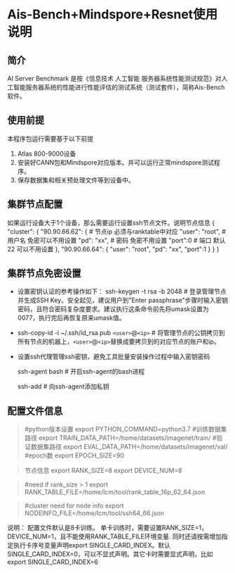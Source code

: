 # Ais-Bench+Mindspore+Resnet使用说明

## 简介

AI Server Benchmark 是按《信息技术 人工智能 服务器系统性能测试规范》对人工智能服务器系统的性能进行性能评估的测试系统（测试套件），简称Ais-Bench软件。

## 使用前提

本程序包运行需要基于以下前提

1. Atlas 800-9000设备
2. 安装好CANN包和Mindspore对应版本。并可以运行正常mindspore测试程序。
3. 保存数据集和相关预处理文件等到设备中。

## 集群节点配置

如果运行设备大于1个设备，那么需要运行设置ssh节点文件。说明节点信息
{
"cluster": {
"90.90.66.62": {    # 节点ip 必须与ranktable中对应
"user": "root",   # 用户名 免密可以不用设置
"pd": "xx",  # 密码 免密不用设置
"port":0   # 端口 默认22  可以不用设置
},
"90.90.66.64": {
"user": "root",
"pd": "xx",
"port":1
}
}
}

## 集群节点免密设置

* 设置密钥认证的参考操作如下：
  ssh-keygen -t rsa -b 2048   # 登录管理节点并生成SSH Key。安全起见，建议用户到"Enter passphrase"步骤时输入密钥密码，且符合密码复杂度要求。建议执行这条命令前先将umask设置为0077，执行完后再恢复原来umask值。

* ssh-copy-id -i ~/.ssh/id_rsa.pub `<user>`@`<ip>`   # 将管理节点的公钥拷贝到所有节点的机器上，`<user>`@`<ip>`替换成要拷贝到的对应节点的账户和ip。

* 设置ssh代理管理ssh密钥，避免工具批量安装操作过程中输入密钥密码

  ssh-agent bash   # 开启ssh-agent的bash进程

  ssh-add                # 向ssh-agent添加私钥


## 配置文件信息

> #python版本设置
> export PYTHON_COMMAND=python3.7
> #训练数据集路径
> export TRAIN_DATA_PATH=/home/datasets/imagenet/train/
> #验证数据集路径
> export EVAL_DATA_PATH=/home/datasets/imagenet/val/
> #epoch数
> export EPOCH_SIZE=90

> 节点信息
> export RANK_SIZE=8
> export DEVICE_NUM=8

> #need if rank_size > 1
> export RANK_TABLE_FILE=/home/lcm/tool/rank_table_16p_62_64.json

> #cluster need for node info
> export NODEINFO_FILE=/home/lcm/tool/ssh64_66.json

说明：
配置文件默认是8卡训练。
单卡训练时，需要设置RANK_SIZE=1，DEVICE_NUM=1，且不能使用RANK_TABLE_FILE环境变量.
同时还请按需增加指定执行卡序号变量声明export SINGLE_CARD_INDEX。默认 SINGLE_CARD_INDEX=0，可以不显式声明。其它卡时需要显式声明，比如export SINGLE_CARD_INDEX=6
